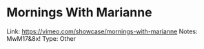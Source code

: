 # Mornings With Marianne

Link: https://vimeo.com/showcase/mornings-with-marianne
Notes: MwM17&8x!
Type: Other